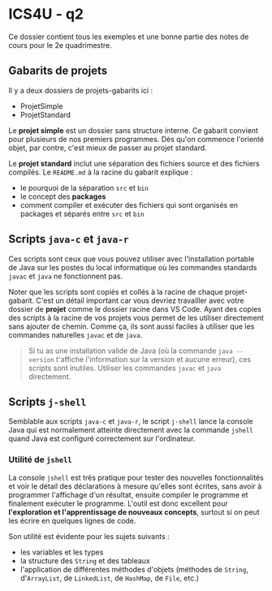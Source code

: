 # ICS4U - q2

Ce dossier contient tous les exemples et une bonne partie des notes de cours pour le 2e quadrimestre.

## Gabarits de projets

Il y a deux dossiers de projets-gabarits ici :

* ProjetSimple
* ProjetStandard

Le **projet simple** est un dossier sans structure interne. Ce gabarit convient pour plusieurs de nos premiers programmes. Dès qu'on commence l'orienté objet, par contre, c'est mieux de passer au projet standard.

Le **projet standard** inclut une séparation des fichiers source et des fichiers compilés. Le `README.md` à la racine du gabarit explique :

* le pourquoi de la séparation `src` et `bin`
* le concept des **packages**
* comment compiler et exécuter des fichiers qui sont organisés en packages et séparés entre `src` et `bin`

## Scripts `java-c` et `java-r`

Ces scripts sont ceux que vous pouvez utiliser avec l'installation portable de Java sur les postes du local informatique où les commandes standards `javac` et `java` ne fonctionnent pas.

Noter que les scripts sont copiés et collés à la racine de chaque projet-gabarit. C'est un détail important car vous devriez travailler avec votre dossier de **projet** comme le dossier racine dans VS Code. Ayant des copies des scripts à la racine de vos projets vous permet de les utiliser directement sans ajouter de chemin. Comme ça, ils sont aussi faciles à utiliser que les commandes naturelles `javac` et de `java`.

>Si tu as une installation valide de Java (où la commande `java --version` t'affiche l'information sur la version et aucune erreur), ces scripts sont inutiles. Utiliser les commandes `javac` et `java` directement.

## Scripts `j-shell`

Semblable aux scripts `java-c` et `java-r`, le script `j-shell` lance la console Java qui est normalement atteinte directement avec la commande `jshell` quand Java est configuré correctement sur l'ordinateur.

### Utilité de `jshell`

La console `jshell` est très pratique pour tester des nouvelles fonctionnalités et voir le détail des déclarations à mesure qu'elles sont écrites, sans avoir à programmer l'affichage d'un résultat, ensuite compiler le programme et finalement exécuter le programme. L'outil est donc excellent pour **l'exploration et l'apprentissage de nouveaux concepts**, surtout si on peut les écrire en quelques lignes de code.

Son utilité est évidente pour les sujets suivants :

* les variables et les types
* la structure des `String` et des tableaux
* l'application de différentes méthodes d'objets (méthodes de `String`, d'`ArrayList`, de `LinkedList`, de `HashMap`, de `File`, etc.)
